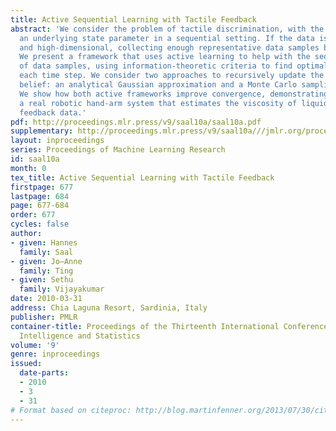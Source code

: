 ```yaml
---
title: Active Sequential Learning with Tactile Feedback
abstract: 'We consider the problem of tactile discrimination, with the goal of estimating
  an underlying state parameter in a sequential setting. If the data is continuous
  and high-dimensional, collecting enough representative data samples becomes difficult.
  We present a framework that uses active learning to help with the sequential gathering
  of data samples, using information-theoretic criteria to find optimal actions at
  each time step. We consider two approaches to recursively update the state parameter
  belief: an analytical Gaussian approximation and a Monte Carlo sampling method.
  We show how both active frameworks improve convergence, demonstrating results on
  a real robotic hand-arm system that estimates the viscosity of liquids from tactile
  feedback data.'
pdf: http://proceedings.mlr.press/v9/saal10a/saal10a.pdf
supplementary: http://proceedings.mlr.press/v9/saal10a///jmlr.org/proceedings/papers/v9/saal10a/saal10aSupple.pdf
layout: inproceedings
series: Proceedings of Machine Learning Research
id: saal10a
month: 0
tex_title: Active Sequential Learning with Tactile Feedback
firstpage: 677
lastpage: 684
page: 677-684
order: 677
cycles: false
author:
- given: Hannes
  family: Saal
- given: Jo–Anne
  family: Ting
- given: Sethu
  family: Vijayakumar
date: 2010-03-31
address: Chia Laguna Resort, Sardinia, Italy
publisher: PMLR
container-title: Proceedings of the Thirteenth International Conference on Artificial
  Intelligence and Statistics
volume: '9'
genre: inproceedings
issued:
  date-parts:
  - 2010
  - 3
  - 31
# Format based on citeproc: http://blog.martinfenner.org/2013/07/30/citeproc-yaml-for-bibliographies/
---
```

